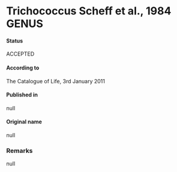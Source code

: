 # Trichococcus Scheff et al., 1984 GENUS

#### Status
ACCEPTED

#### According to
The Catalogue of Life, 3rd January 2011

#### Published in
null

#### Original name
null

### Remarks
null